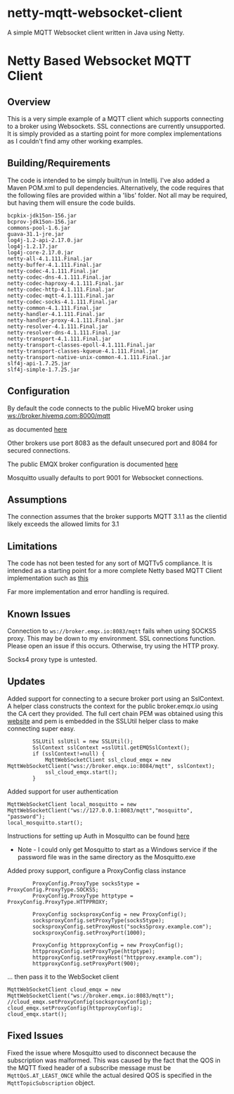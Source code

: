 # netty-mqtt-websocket-client
A simple MQTT Websocket client written in Java using Netty.

# Netty Based Websocket MQTT Client

## Overview
This is a very simple example of a MQTT client which supports connecting to a broker using Websockets.
SSL connections are currently unsupported.
It is simply provided as a starting point for more complex implementations as I couldn't find amy other working examples.

## Building/Requirements
The code is intended to be simply built/run in Intellij. I've also added a Maven POM.xml to pull dependencies.
Alternatively, the code requires that the following files are provided within a 'libs' folder.
Not all may be required, but having them will ensure the code builds.

````
bcpkix-jdk15on-156.jar
bcprov-jdk15on-156.jar
commons-pool-1.6.jar
guava-31.1-jre.jar
log4j-1.2-api-2.17.0.jar
log4j-1.2.17.jar
log4j-core-2.17.0.jar
netty-all-4.1.111.Final.jar
netty-buffer-4.1.111.Final.jar
netty-codec-4.1.111.Final.jar
netty-codec-dns-4.1.111.Final.jar
netty-codec-haproxy-4.1.111.Final.jar
netty-codec-http-4.1.111.Final.jar
netty-codec-mqtt-4.1.111.Final.jar
netty-codec-socks-4.1.111.Final.jar
netty-common-4.1.111.Final.jar
netty-handler-4.1.111.Final.jar
netty-handler-proxy-4.1.111.Final.jar
netty-resolver-4.1.111.Final.jar
netty-resolver-dns-4.1.111.Final.jar
netty-transport-4.1.111.Final.jar
netty-transport-classes-epoll-4.1.111.Final.jar
netty-transport-classes-kqueue-4.1.111.Final.jar
netty-transport-native-unix-common-4.1.111.Final.jar
slf4j-api-1.7.25.jar
slf4j-simple-1.7.25.jar
````

## Configuration
By default the code connects to the public HiveMQ broker using
[ws://broker.hivemq.com:8000/mqtt]()

as documented [here](hivemq.com/mqtt/public-mqtt-broker/) 


Other brokers use port 8083 as the default unsecured port and
8084 for secured connections.

The public EMQX broker configuration is documented [here](https://www.emqx.com/en/mqtt/public-mqtt5-broker)

Mosquitto usually defaults to port 9001 for Websocket connections.

## Assumptions
The connection assumes that the broker supports MQTT 3.1.1 as the clientid likely exceeds the allowed limits for 3.1

## Limitations
The code has not been tested for any sort of MQTTv5 compliance.
It is intended as a starting point for a more complete Netty based MQTT Client implementation such as
[this](https://github.com/jeffreykog/netty-mqtt) 

Far more implementation and error handling is required.


## Known Issues
Connection to ```ws://broker.emqx.io:8083/mqtt``` fails when using SOCKS5 proxy. This may be down to my environment. SSL connections function.
Please open an issue if this occurs. Otherwise, try using the HTTP proxy.

Socks4 proxy type is untested.

## Updates
Added support for connecting to a secure broker port using an SslContext. A helper class constructs the context for the
public broker.emqx.io using the CA cert they provided. The full cert chain PEM was obtained using this [website](https://whatsmychaincert.com/?broker.emqx.io:8883) 
and pem is embedded in the SSLUtil helper class to make connecting super easy.
```
        SSLUtil sslUtil = new SSLUtil();
        SslContext sslContext =sslUtil.getEMQSslContext();
        if (sslContext!=null) {
            MqttWebSocketClient ssl_cloud_emqx = new MqttWebSocketClient("wss://broker.emqx.io:8084/mqtt", sslContext);
            ssl_cloud_emqx.start();
        }
```

Added support for user authentication
```
MqttWebSocketClient local_mosquitto = new MqttWebSocketClient("ws://127.0.0.1:8083/mqtt","mosquitto", "password");
local_mosquitto.start();
```
Instructions for setting up Auth in Mosquitto can be found [here](http://www.steves-internet-guide.com/mqtt-username-password-example/)
 - Note - I could only get Mosquitto to start as a Windows service if the password file was in the same directory as the Mosquitto.exe

Added proxy support, configure a ProxyConfig class instance
```
        ProxyConfig.ProxyType socks5type = ProxyConfig.ProxyType.SOCKS5;
        ProxyConfig.ProxyType httptype = ProxyConfig.ProxyType.HTTPPROXY;
        
        ProxyConfig socksproxyConfig = new ProxyConfig();
        socksproxyConfig.setProxyType(socks5type);
        socksproxyConfig.setProxyHost("socks5proxy.example.com");
        socksproxyConfig.setProxyPort(1000);

        ProxyConfig httpproxyConfig = new ProxyConfig();
        httpproxyConfig.setProxyType(httptype);
        httpproxyConfig.setProxyHost("httpproxy.example.com");
        httpproxyConfig.setProxyPort(900);
```

... then pass it to the WebSocket client

````
MqttWebSocketClient cloud_emqx = new MqttWebSocketClient("ws://broker.emqx.io:8083/mqtt");
//cloud_emqx.setProxyConfig(socksproxyConfig);
cloud_emqx.setProxyConfig(httpproxyConfig);
cloud_emqx.start();
````


## Fixed Issues
Fixed the issue where Mosquitto used to disconnect because the subscription was malformed.
This was caused by the fact that the QOS in the MQTT fixed header of a subscribe message must be
``MqttQoS.AT_LEAST_ONCE`` while the actual desired QOS is specified in the ``MqttTopicSubscription`` object.



